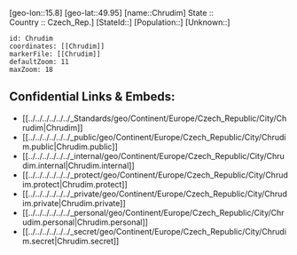 ﻿---
location: [49.95,15.8] 
mapzoom: [7,12] 
mapmarker: city 
type: City
tags:
- geo/City


SpocWebEntityId: 29606
isDeleted: false
confidential: public

---
[geo-lon::15.8] 
[geo-lat::49.95] 
[name::Chrudim] 
State ::  
Country :: Czech_Rep.] 
[StateId::] 
[Population::] 
[Unknown::] 


```leaflet
id: Chrudim
coordinates: [[Chrudim]] 
markerFile: [[Chrudim]] 
defaultZoom: 11 
maxZoom: 18
```


## Confidential Links & Embeds: 
- [[../../../../../../_Standards/geo/Continent/Europe/Czech_Republic/City/Chrudim|Chrudim]] 
- [[../../../../../../_public/geo/Continent/Europe/Czech_Republic/City/Chrudim.public|Chrudim.public]] 
- [[../../../../../../_internal/geo/Continent/Europe/Czech_Republic/City/Chrudim.internal|Chrudim.internal]] 
- [[../../../../../../_protect/geo/Continent/Europe/Czech_Republic/City/Chrudim.protect|Chrudim.protect]] 
- [[../../../../../../_private/geo/Continent/Europe/Czech_Republic/City/Chrudim.private|Chrudim.private]] 
- [[../../../../../../_personal/geo/Continent/Europe/Czech_Republic/City/Chrudim.personal|Chrudim.personal]] 
- [[../../../../../../_secret/geo/Continent/Europe/Czech_Republic/City/Chrudim.secret|Chrudim.secret]] 
